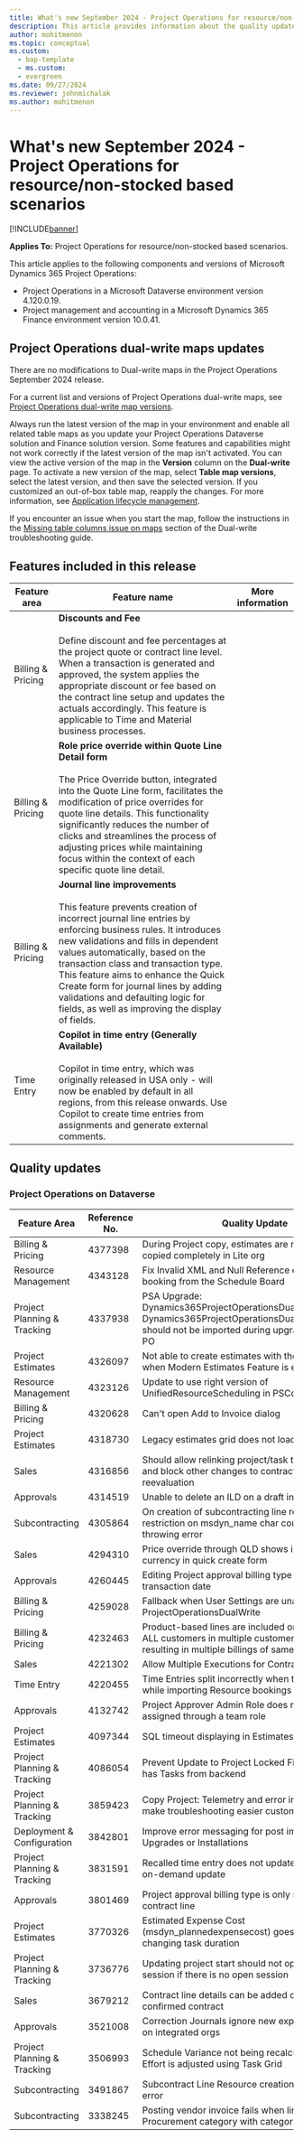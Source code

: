 ```yaml
---
title: What's new September 2024 - Project Operations for resource/non-stocked based scenarios
description: This article provides information about the quality updates that are available in the Sep 2024 release of Microsoft Dynamics 365 Project Operations for resource/non-stocked based scenarios.
author: mohitmenon
ms.topic: conceptual
ms.custom: 
  - bap-template
  - ms.custom:
  - evergreen
ms.date: 09/27/2024
ms.reviewer: johnmichalak
ms.author: mohitmenon
---
```


# What's new September 2024 - Project Operations for resource/non-stocked based scenarios

[!INCLUDE[banner](../includes/banner.md)]

**Applies To:**  Project Operations for resource/non-stocked based scenarios.

This article applies to the following components and versions of Microsoft Dynamics 365 Project Operations:

- Project Operations in a Microsoft Dataverse environment version 4.120.0.19.
- Project management and accounting in a Microsoft Dynamics 365 Finance environment version 10.0.41.

## Project Operations dual-write maps updates

There are no modifications to Dual-write maps in the Project Operations September 2024 release.

For a current list and versions of Project Operations dual-write maps, see [Project Operations dual-write map versions](../environment/resource-dual-write-maps.md).

Always run the latest version of the map in your environment and enable all related table maps as you update your Project Operations Dataverse solution and Finance solution version. Some features and capabilities might not work correctly if the latest version of the map isn't activated. You can view the active version of the map in the **Version** column on the **Dual-write** page. To activate a new version of the map, select **Table map versions**, select the latest version, and then save the selected version. If you customized an out-of-box table map, reapply the changes. For more information, see [Application lifecycle management](/dynamics365/fin-ops-core/dev-itpro/data-entities/dual-write/app-lifecycle-management).

If you encounter an issue when you start the map, follow the instructions in the [Missing table columns issue on maps](/dynamics365/fin-ops-core/dev-itpro/data-entities/dual-write/dual-write-troubleshooting-finops-upgrades#missing-table-columns-issue-on-maps) section of the Dual-write troubleshooting guide.


## Features included in this release

| **Feature area** | **Feature name** | **More information** |
| --- | --- | --- |
| Billing & Pricing |**Discounts and Fee** <br><br> Define discount and fee percentages at the project quote or contract line level. When a transaction is generated and approved, the system applies the appropriate discount or fee based on the contract line setup and updates the actuals accordingly. This feature is applicable to Time and Material business processes.| |
| Billing & Pricing |**Role price override within Quote Line Detail form** <br><br> The Price Override button, integrated into the Quote Line form, facilitates the modification of price overrides for quote line details. This functionality significantly reduces the number of clicks and streamlines the process of adjusting prices while maintaining focus within the context of each specific quote line detail.| |
| Billing & Pricing |**Journal line improvements** <br><br> This feature prevents creation of incorrect journal line entries by enforcing business rules. It introduces new validations and fills in dependent values automatically, based on the transaction class and transaction type. This feature aims to enhance the Quick Create form for journal lines by adding validations and defaulting logic for fields, as well as improving the display of fields.| |
| Time Entry |**Copilot in time entry (Generally Available)** <br><br> Copilot in time entry, which was originally released in USA only - will now be enabled by default in all regions, from this release onwards. Use Copilot to create time entries from assignments and generate external comments.| |

## Quality updates

### Project Operations on Dataverse

| **Feature Area** | **Reference No.** | **Quality Update** |
| --- | --- | --- |
|Billing & Pricing|	4377398|	During Project copy, estimates are not getting copied completely in Lite org|
|Resource Management|	4343128|	Fix Invalid XML and Null Reference errors when booking from the Schedule Board|
|Project Planning & Tracking|	4337938|	PSA Upgrade: Dynamics365ProjectOperationsDualWrite and Dynamics365ProjectOperationsDualWriteEntityMaps should not be imported during upgrade from PSA to PO|
|Project Estimates|	4326097|	Not able to create estimates with the future dates when Modern Estimates Feature is enabled.|
|Resource Management|	4323126|	Update to use right version of UnifiedResourceScheduling in PSCore|
|Billing & Pricing|	4320628|	Can't open Add to Invoice dialog|
|Project Estimates|	4318730|	Legacy estimates grid does not load|
|Sales|	4316856|	Should allow relinking project/task to contract line and block other changes to contract line during reevaluation|
|Approvals|	4314519|	Unable to delete an ILD on a draft invoice|
|Subcontracting|	4305864|	On creation of subcontracting line resource, restriction on msdyn_name char count>100 throwing error|
|Sales|	4294310|	Price override through QLD shows incorrect currency in quick create form|
|Approvals|	4260445|	Editing Project approval billing type alters journal line transaction date|
|Billing & Pricing|	4259028|	Fallback when User Settings are unavailable in ProjectOperationsDualWrite|
|Billing & Pricing|	4232463|	Product-based lines are included on invoices for ALL customers in multiple customer scenario and resulting in multiple billings of same product, etc|
|Sales|	4221302|	Allow Multiple Executions for Contract Confirmation|
|Time Entry|	4220455|	Time Entries split incorrectly when the days overlap while importing Resource bookings|
|Approvals|	4132742|	Project Approver Admin Role does not work when assigned through a team role|
|Project Estimates|	4097344|	SQL timeout displaying in Estimates Tab|
|Project Planning & Tracking|	4086054|	Prevent Update to Project Locked Fields if Project has Tasks from backend|
|Project Planning & Tracking|	3859423|	Copy Project: Telemetry and error improvements to make troubleshooting easier customers|
|Deployment & Configuration|	3842801|	Improve error messaging for post import during Upgrades or Installations|
|Project Planning & Tracking|	3831591|	Recalled time entry does not update in WBS with on-demand update|
|Approvals|	3801469|	Project approval billing type is only set with linked contract line|
|Project Estimates|	3770326|	Estimated Expense Cost (msdyn_plannedexpensecost) goes negative when changing task duration|
|Project Planning & Tracking|	3736776|	Updating project start should not open project session if there is no open session|
|Sales|	3679212|	Contract line details can be added or updated on a confirmed contract|
|Approvals|	3521008|	Correction Journals ignore new expense category on integrated orgs|
|Project Planning & Tracking|	3506993|	Schedule Variance not being recalculated after task Effort is adjusted using Task Grid|
|Subcontracting|	3491867|	Subcontract Line Resource creation leads to script error|
|Subcontracting|	3338245|	Posting vendor invoice fails when lines include Procurement category with category type Item |

